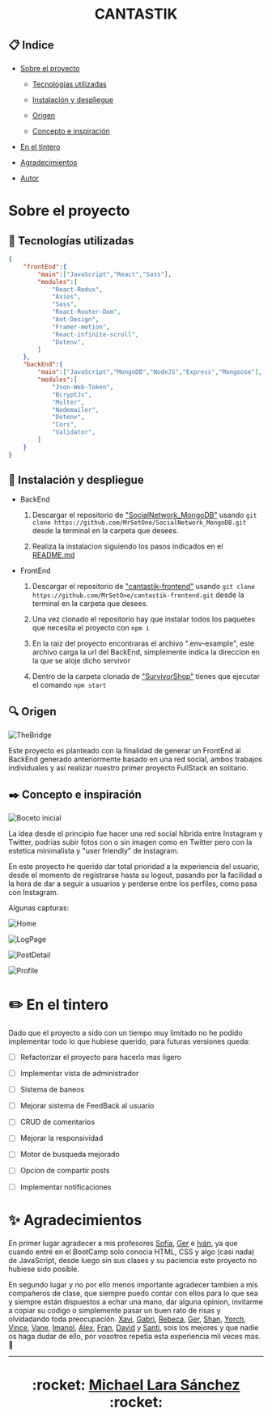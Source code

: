 <h1 align=center > CANTASTIK </h1> 

 ## :clipboard: Indice 

 - [Sobre el proyecto](#sobre-el-proyecto)

    - [Tecnologías utilizadas](#wrench-tecnologías-utilizadas)

    - [Instalación y despliegue](#rocket-instalación-y-despliegue)

    - [Origen](#mag-origen)

    - [Concepto e inspiración](#blacknib-concepto-e-inspiración)

- [En el tintero](#pencil2-en-el-tintero)

- [Agradecimientos](#sparkles-agradecimientos)

- [Autor](#)

# Sobre el proyecto

## :wrench: Tecnologías utilizadas

```JSON
{
    "frontEnd":{
        "main":["JavaScript","React","Sass"],
        "modules":[
            "React-Redux",
            "Axios",
            "Sass",
            "React-Router-Dom",
            "Ant-Design",
            "Framer-motion",
            "React-infinite-scroll",
            "Dotenv",
        ]
    },
    "backEnd":{
        "main":["JavaScript","MongoDB","NodeJS","Express","Mongoose"],
        "modules":[
            "Json-Web-Token",
            "BcryptJs",
            "Multer",
            "Nodemailer",
            "Dotenv",
            "Cors",
            "Validator",
        ]
    }
}
```

## :rocket: Instalación y despliegue

- BackEnd

    1. Descargar el repositorio de ["SocialNetwork_MongoDB"](https://github.com/MrSetOne/SocialNetwork_MongoDB) usando `git clone https://github.com/MrSetOne/SocialNetwork_MongoDB.git` desde la terminal en la carpeta que desees.

    2. Realiza la instalacion siguiendo los pasos indicados en el [README.md](https://github.com/MrSetOne/SocialNetwork_MongoDB/blob/main/README.md)

- FrontEnd

    1. Descargar el repositorio de ["cantastik-frontend"](https://github.com/MrSetOne/cantastik-frontend) usando `git clone https://github.com/MrSetOne/cantastik-frontend.git` desde la terminal en la carpeta que desees.

    2. Una vez clonado el repositorio hay que instalar todos los paquetes que necesita el proyecto con `npm i`

    3. En la raiz del proyecto encontraras el archivo ".env-example", este archivo carga la url del BackEnd, simplemente indica la direccion en la que se aloje dicho servivor

    4. Dentro de la carpeta clonada de ["SurvivorShop"](https://github.com/MrSetOne/SurvivorShop) tienes que ejecutar el comando `npm start`

## :mag: Origen

![TheBridge](https://uploads-ssl.webflow.com/60780bff57ddc42a6adc1d7e/607eeb4b0517b6659206c10f_thebridgelogo.svg)

Este proyecto es planteado con la finalidad de generar un FrontEnd al BackEnd generado anteriormente basado en una red social, ambos trabajos individuales y así realizar nuestro primer proyecto FullStack en solitario.

## :black_nib: Concepto e inspiración

![Boceto inicial](./assetsToReadMe/draw.jpeg)

La idea desde el principio fue hacer una red social hibrida entre Instagram y Twitter, podrias subir fotos con o sin imagen como en Twitter pero con la estetica minimalista y "user friendly" de instagram.

En este proyecto he querido dar total prioridad a la experiencia del usuario, desde el momento de registrarse hasta su logout, pasando por la facilidad a la hora de dar a seguir a usuarios y perderse entre los perfiles, como pasa con Instagram.

Algunas capturas:

![Home](./assetsToReadMe/home.jpg)

![LogPage](./assetsToReadMe/LogPage.jpg)

![PostDetail](./assetsToReadMe/PostDetail.jpg)

![Profile](./assetsToReadMe/Profile.jpg)

# :pencil2: En el tintero

Dado que el proyecto a sido con un tiempo muy limitado no he podido implementar todo lo que hubiese querido, para futuras versiones queda:

- [ ] Refactorizar el proyecto para hacerlo mas ligero

- [ ] Implementar vista de administrador

- [ ] Sistema de baneos

- [ ] Mejorar sistema de FeedBack al usuario

- [ ] CRUD de comentarios

- [ ] Mejorar la responsividad

- [ ] Motor de busqueda mejorado

- [ ] Opcion de compartir posts

- [ ] Implementar notificaciones

# :sparkles: Agradecimientos

En primer lugar agradecer a mis profesores [Sofía](https://github.com/SofiaPinilla), [Ger](https://github.com/GeerDev) e [Iván](https://github.com/ivanpuebla10), ya que cuando entré en el BootCamp solo conocia HTML, CSS y algo (casi nada) de JavaScript, desde luego sin sus clases y su paciencia este proyecto no hubiese sido posible.

En segundo lugar y no por ello menos importante agradecer tambien a mis compañeros de clase, que siempre puedo contar con ellos para lo que sea y siempre están dispuestos a echar una mano, dar alguna opinion, invitarme a copiar su codigo o simplemente pasar un buen rato de risas y olvidadando toda preocupación. [Xavi](https://github.com/xavi-mat), [Gabri](https://github.com/Gabo-Tech), [Rebeca](https://github.com/RebecaASuesta), [Ger](https://github.com/Molerog), [Shan](https://github.com/tianfanshan), [Yorch](https://github.com/Yorch82), [Vince](https://github.com/Vincecoorp21), [Vane](https://github.com/vaneebg), [Imanol](https://github.com/Imi21), [Alex](https://github.com/alextebbitt), [Fran](https://github.com/franpd8), [David](https://github.com/Dubesor22) y [Santi](https://github.com/Santiremix), sois los mejores y que nadie os haga dudar de ello, por vosotros repetia esta experiencia mil veces más. :green_heart:

----------

<h1 align=center > :rocket: <a href='https://github.com/MrSetOne'>Michael Lara Sánchez</a> :rocket: </h1> 

